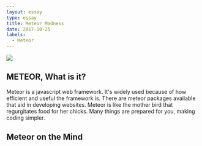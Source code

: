```yaml
---
layout: essay
type: essay
title: Meteor Madness
date: 2017-10-25
labels:
  - Meteor
---
```


<img class = "ui medium centered image" src = "https://en.wikipedia.org/wiki/Meteor_(web_framework)#/media/File:Meteor-logo.png">

## METEOR, What is it?

Meteor is a javascript web framework. It's widely used because of how efficient and useful the framework is. There are meteor packages available that aid in developing websites. Meteor is like the mother bird that regurgitates food for her chicks. Many things are prepared for you, making coding simpler.

## Meteor on the Mind

